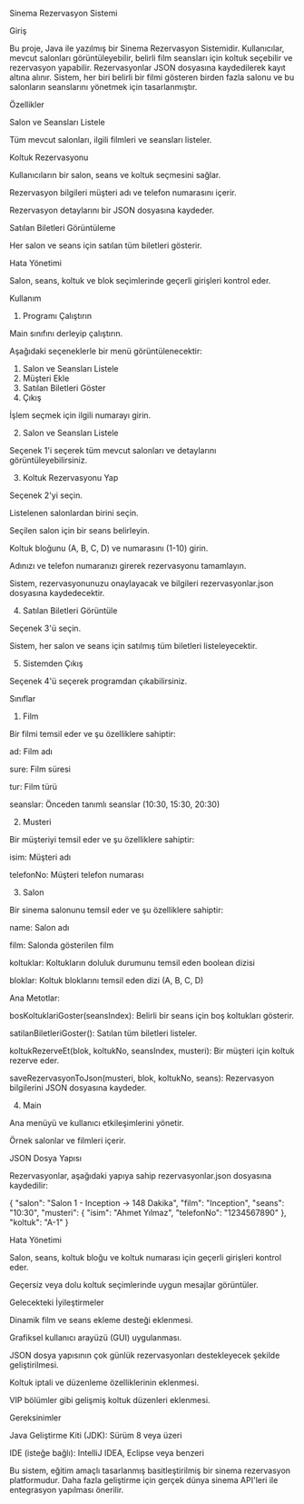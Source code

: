 Sinema Rezervasyon Sistemi

Giriş

Bu proje, Java ile yazılmış bir Sinema Rezervasyon Sistemidir. Kullanıcılar, mevcut salonları görüntüleyebilir, belirli film seansları için koltuk seçebilir ve rezervasyon yapabilir. Rezervasyonlar JSON dosyasına kaydedilerek kayıt altına alınır. Sistem, her biri belirli bir filmi gösteren birden fazla salonu ve bu salonların seanslarını yönetmek için tasarlanmıştır.

Özellikler

Salon ve Seansları Listele

Tüm mevcut salonları, ilgili filmleri ve seansları listeler.

Koltuk Rezervasyonu

Kullanıcıların bir salon, seans ve koltuk seçmesini sağlar.

Rezervasyon bilgileri müşteri adı ve telefon numarasını içerir.

Rezervasyon detaylarını bir JSON dosyasına kaydeder.

Satılan Biletleri Görüntüleme

Her salon ve seans için satılan tüm biletleri gösterir.

Hata Yönetimi

Salon, seans, koltuk ve blok seçimlerinde geçerli girişleri kontrol eder.

Kullanım

1. Programı Çalıştırın

Main sınıfını derleyip çalıştırın.

Aşağıdaki seçeneklerle bir menü görüntülenecektir:

1. Salon ve Seansları Listele
2. Müşteri Ekle
3. Satılan Biletleri Göster
4. Çıkış

İşlem seçmek için ilgili numarayı girin.

2. Salon ve Seansları Listele

Seçenek 1'i seçerek tüm mevcut salonları ve detaylarını görüntüleyebilirsiniz.

3. Koltuk Rezervasyonu Yap

Seçenek 2'yi seçin.

Listelenen salonlardan birini seçin.

Seçilen salon için bir seans belirleyin.

Koltuk bloğunu (A, B, C, D) ve numarasını (1-10) girin.

Adınızı ve telefon numaranızı girerek rezervasyonu tamamlayın.

Sistem, rezervasyonunuzu onaylayacak ve bilgileri rezervasyonlar.json dosyasına kaydedecektir.

4. Satılan Biletleri Görüntüle

Seçenek 3'ü seçin.

Sistem, her salon ve seans için satılmış tüm biletleri listeleyecektir.

5. Sistemden Çıkış

Seçenek 4'ü seçerek programdan çıkabilirsiniz.

Sınıflar

1. Film

Bir filmi temsil eder ve şu özelliklere sahiptir:

ad: Film adı

sure: Film süresi

tur: Film türü

seanslar: Önceden tanımlı seanslar (10:30, 15:30, 20:30)

2. Musteri

Bir müşteriyi temsil eder ve şu özelliklere sahiptir:

isim: Müşteri adı

telefonNo: Müşteri telefon numarası

3. Salon

Bir sinema salonunu temsil eder ve şu özelliklere sahiptir:

name: Salon adı

film: Salonda gösterilen film

koltuklar: Koltukların doluluk durumunu temsil eden boolean dizisi

bloklar: Koltuk bloklarını temsil eden dizi (A, B, C, D)

Ana Metotlar:

bosKoltuklariGoster(seansIndex): Belirli bir seans için boş koltukları gösterir.

satilanBiletleriGoster(): Satılan tüm biletleri listeler.

koltukRezerveEt(blok, koltukNo, seansIndex, musteri): Bir müşteri için koltuk rezerve eder.

saveRezervasyonToJson(musteri, blok, koltukNo, seans): Rezervasyon bilgilerini JSON dosyasına kaydeder.

4. Main

Ana menüyü ve kullanıcı etkileşimlerini yönetir.

Örnek salonlar ve filmleri içerir.

JSON Dosya Yapısı

Rezervasyonlar, aşağıdaki yapıya sahip rezervasyonlar.json dosyasına kaydedilir:

{
  "salon": "Salon 1 - Inception -> 148 Dakika",
  "film": "Inception",
  "seans": "10:30",
  "musteri": {
    "isim": "Ahmet Yılmaz",
    "telefonNo": "1234567890"
  },
  "koltuk": "A-1"
}

Hata Yönetimi

Salon, seans, koltuk bloğu ve koltuk numarası için geçerli girişleri kontrol eder.

Geçersiz veya dolu koltuk seçimlerinde uygun mesajlar görüntüler.

Gelecekteki İyileştirmeler

Dinamik film ve seans ekleme desteği eklenmesi.

Grafiksel kullanıcı arayüzü (GUI) uygulanması.

JSON dosya yapısının çok günlük rezervasyonları destekleyecek şekilde geliştirilmesi.

Koltuk iptali ve düzenleme özelliklerinin eklenmesi.

VIP bölümler gibi gelişmiş koltuk düzenleri eklenmesi.

Gereksinimler

Java Geliştirme Kiti (JDK): Sürüm 8 veya üzeri

IDE (isteğe bağlı): IntelliJ IDEA, Eclipse veya benzeri


Bu sistem, eğitim amaçlı tasarlanmış basitleştirilmiş bir sinema rezervasyon platformudur. Daha fazla geliştirme için gerçek dünya sinema API'leri ile entegrasyon yapılması önerilir.
